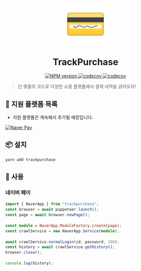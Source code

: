 <p align="center">
  <img alt="credit card emoji" src="https://github.com/code-yeongyu/TrackPurchase/raw/master/docs/images/credit-card.png" width="130" />
  <h1 align="center">TrackPurchase</h1>
</p>

<p align="center">
  <a href="https://www.npmjs.com/package/trackpurchase" target="_blank">
    <img alt="NPM version" src="https://badgen.net/npm/v/trackpurchase">
  </a>
  <a href="https://codecov.io/gh/code-yeongyu/TrackPurchase" target="blank">
    <img alt="codecov" src="https://codecov.io/gh/code-yeongyu/TrackPurchase/branch/master/graph/badge.svg?token=UCZC198HMK" >
  </a>
  <a href="https://github.com/code-yeongyu/TrackPurchase/actions/workflows/ci.yml" target="blank">
    <img alt="codecov" src="https://github.com/code-yeongyu/TrackPurchase/actions/workflows/ci.yml/badge.svg" >
  </a>
</p>

> 단 몇줄의 코드로 다양한 쇼핑 플랫폼에서 결제 내역을 긁어오자!

## 🛒 지원 플랫폼 목록

- 지원 플랫폼은 계속해서 추가될 예정입니다.

[![Naver Pay](https://developer.pay.naver.com/static/img/logo_black.png)](https://pay.naver.com)

## 📦 설치

```sh
yarn add trackpurchase
```

## 🚀 사용

### 네이버 페이

```typescript
import { NaverApp } from "trackpurchase";
const browser = await puppeteer.launch();
const page = await browser.newPage();

const module = NaverApp.ModuleFactory.create(page);
const crawlService = new NaverApp.Service(module);

await crawlService.normalLogin(id, password, 100);
const history = await crawlService.getHistory();
browser.close();

console.log(history);
```
